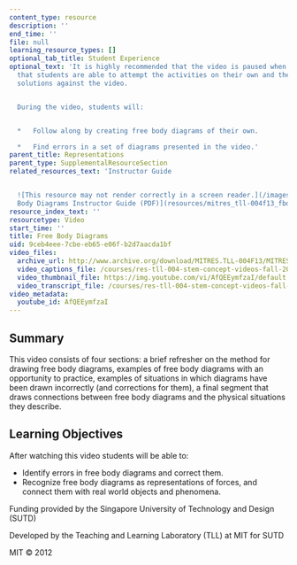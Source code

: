 ```yaml
---
content_type: resource
description: ''
end_time: ''
file: null
learning_resource_types: []
optional_tab_title: Student Experience
optional_text: 'It is highly recommended that the video is paused when prompted so
  that students are able to attempt the activities on their own and then check their
  solutions against the video.


  During the video, students will:


  *   Follow along by creating free body diagrams of their own.

  *   Find errors in a set of diagrams presented in the video.'
parent_title: Representations
parent_type: SupplementalResourceSection
related_resources_text: 'Instructor Guide


  ![This resource may not render correctly in a screen reader.](/images/inacessible.gif)[Free
  Body Diagrams Instructor Guide (PDF)](resources/mitres_tll-004f13_fbd_ig)'
resource_index_text: ''
resourcetype: Video
start_time: ''
title: Free Body Diagrams
uid: 9ceb4eee-7cbe-eb65-e06f-b2d7aacda1bf
video_files:
  archive_url: http://www.archive.org/download/MITRES.TLL-004F13/MITRES_TLL-004F13_free_body_diagrams_300k.mp4
  video_captions_file: /courses/res-tll-004-stem-concept-videos-fall-2013/23a806afa9ec585598532377dc77a3f4_AfQEEymfzaI.vtt
  video_thumbnail_file: https://img.youtube.com/vi/AfQEEymfzaI/default.jpg
  video_transcript_file: /courses/res-tll-004-stem-concept-videos-fall-2013/6c0233f83ade475d1d2d53515e827056_AfQEEymfzaI.pdf
video_metadata:
  youtube_id: AfQEEymfzaI
---
```


Summary
-------

This video consists of four sections: a brief refresher on the method for drawing free body diagrams, examples of free body diagrams with an opportunity to practice, examples of situations in which diagrams have been drawn incorrectly (and corrections for them), a final segment that draws connections between free body diagrams and the physical situations they describe.

Learning Objectives
-------------------

After watching this video students will be able to:

*   Identify errors in free body diagrams and correct them.
*   Recognize free body diagrams as representations of forces, and connect them with real world objects and phenomena.

Funding provided by the Singapore University of Technology and Design (SUTD)

Developed by the Teaching and Learning Laboratory (TLL) at MIT for SUTD

MIT © 2012